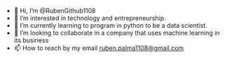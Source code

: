 - 👋 Hi, I’m @RubenGithub1108
- 👀 I’m interested in technology and entrepreneurship.
- 🌱 I’m currently learning to program in python to be a data scientist.
- 💞️ I’m looking to collaborate in a company that uses machine learning in its business
- 📫 How to reach by my email ruben.palma1108@gmail.com

<!---
RubenGithub1108/RubenGithub1108 is a ✨ special ✨ repository because its `README.md` (this file) appears on your GitHub profile.
You can click the Preview link to take a look at your changes.
--->
